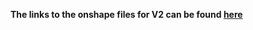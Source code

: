 **The links to the onshape files for V2 can be found [here](https://cad.onshape.com/documents/e8e0fdf7f54bbdfed2b5d0af/v/1db2eea2c3fcf2c6db5f9f6d/e/9656342e62995d297e9206ee)**